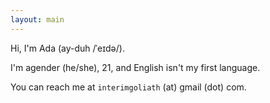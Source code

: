 ```yaml
---
layout: main
---
```


Hi, I'm Ada (ay-duh /ˈeɪdə/).

I'm agender (he/she), 21, and English isn't my first language.

You can reach me at `interimgoliath` (at) gmail (dot) com.
